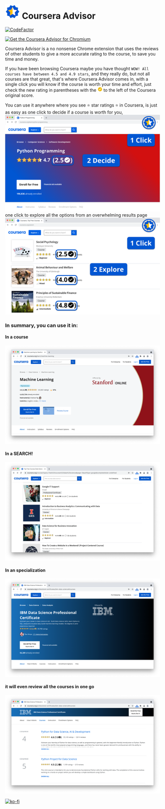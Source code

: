 # ![Coursera Advisor logo](images/logo_48.png) Coursera Advisor

[![CodeFactor](https://www.codefactor.io/repository/github/matiasagelvis/courseraadvisor/badge)](https://www.codefactor.io/repository/github/matiasagelvis/courseraadvisor)

[![Get the Coursera Advisor for Chromium](https://storage.googleapis.com/web-dev-uploads/image/WlD8wC6g8khYWPJUsQceQkhXSlv1/mPGKYBIR2uCP0ApchDXE.png)](https://chrome.google.com/webstore/detail/coursera-advisor/ijngbiifjeekcehmaigplbokedchligo?hl=en)

Coursera Advisor is a no nonsense Chrome extension that uses the reviews of other students to give a more accurate rating to the course, to save you time and money.

If you have been browsing Coursera maybe you have thought `WOW! All courses have between 4.5 and 4.9 stars`, and they really do, but not all courses are that great, that's where Coursera Advisor comes in, with a single click you will know if the course is worth your time and effort, just check the new rating in parentheses with the ![Coursera Advisor logo](images/verified_16.png) to the left of the Coursera original score.

You can use it anywhere where you see ⭐ star ratings ⭐ in Coursera,
is just as easy as one click to decide if a course is worth for you,
![Coursera Advisor How to use in Course](images/chrome/Course_chrome.png)
one click to explore all the options from an overwhelming results page
![Coursera Advisor How to use in Search](images/chrome/Search_chrome.png)

### In summary, you can use it in:
#### In a course
![Coursera Advisor in a course](images/chrome/course.png)
#### In a SEARCH!
![Coursera Advisor in a search](images/chrome/search.png)
#### In an specialization
![Coursera Advisor in a specialization_top](images/chrome/specialization_top.png)
#### it will even review all the courses in one go
![Coursera Advisor in a specialization_courses](images/chrome/specialization_courses.png)


[![ko-fi](https://ko-fi.com/img/githubbutton_sm.svg)](https://ko-fi.com/N4N56KOTY)
